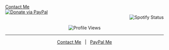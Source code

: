 <div align="center">
  <div align="left">
    <a href="https://e-z.bio/notorioushector" target="_blank">Contact Me</a>
    <br/>
    <a href="https://paypal.me/RipZyzz" target="_blank">
      <img src="https://img.shields.io/badge/Donate-PayPal-blue.svg?style=flat-square&logo=paypal" alt="Donate via PayPal" />
    </a>
  </div>
  <div align="right">
    <img src="https://spotify-github-profile.vercel.app/api/view?uid=5a1sv3mhqgh69ppt4r3rx8iqi&cover_image=true&theme=default&show_offline=false&background_color=121212&interchange=false" alt="Spotify Status" align="center" />
  </div>
</div>

<br/>

<div align="center">
  <img src="https://komarev.com/ghpvc/?username=HectorsGrav3&style=flat-square" alt="Profile Views" align="center" />
</div>

---

<div align="center">
  <a href="https://e-z.bio/notorioushector" target="_blank">Contact Me</a>
  &nbsp;&nbsp;|&nbsp;&nbsp;
  <a href="https://paypal.me/RipZyzz" target="_blank">PayPal Me</a>
</div>
